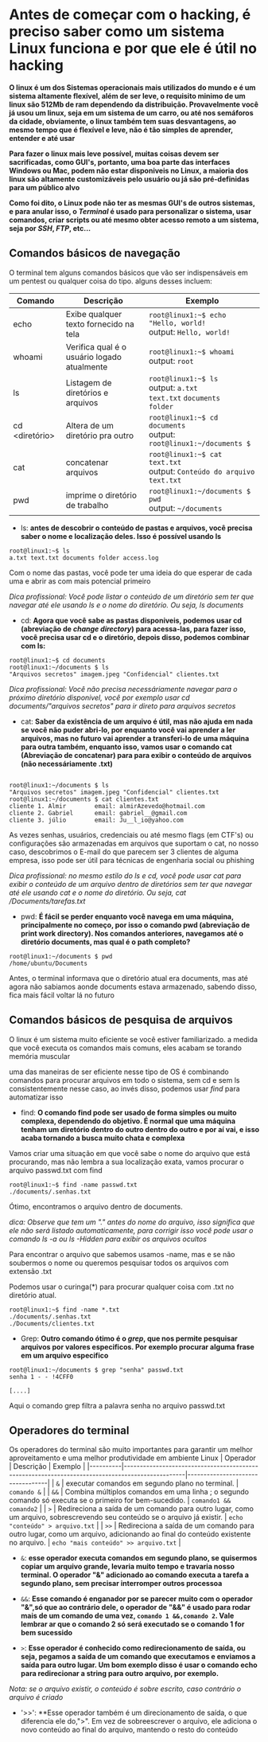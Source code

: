 # Antes de começar com o hacking, é preciso saber como um sistema Linux funciona e por que ele é útil no hacking

**O linux é um dos Sistemas operacionais mais utilizados do mundo e é um sistema altamente flexível, além de ser leve, o requisito minimo de um linux são 512Mb de ram dependendo da distribuição. Provavelmente você já usou um linux, seja em um sistema de um carro, ou até nos semáforos da cidade, obviamente, o linux também tem suas desvantagens, ao mesmo tempo que é flexível e leve, não é tão simples de aprender, entender e até usar**

**Para fazer o linux mais leve possível, muitas coisas devem ser sacrificadas, como GUI's, portanto, uma boa parte das interfaces Windows ou Mac, podem não estar disponiveis no Linux, a maioria dos linux são altamente customizáveis pelo usuário ou já são pré-definidas para um público alvo**

**Como foi dito, o Linux pode não ter as mesmas GUI's de outros sistemas, e para anular isso, o *Terminal* é usado para personalizar o sistema, usar comandos, criar scripts ou até mesmo obter acesso remoto a um sistema, seja por *SSH*, *FTP*, etc...**

## Comandos básicos de navegação

O terminal tem alguns comandos básicos que vão ser indispensáveis em um pentest ou qualquer coisa do tipo. alguns desses incluem:

| Comando  | Descrição                          | Exemplo                                 |
|----------|------------------------------------|-----------------------------------------|
| echo     | Exibe qualquer texto fornecido na tela|`root@linux1:~$ echo "Hello, world!` <br> output: `Hello, world!`|
| whoami   | Verifica qual é o usuário logado atualmente | `root@linux1:~$ whoami` <br> output: `root` |
| ls       | Listagem de diretórios e arquivos | `root@linux1:~$ ls` <br> output:  `a.txt` <br> `text.txt` `documents` <br> `folder` |
| cd <diretório> | Altera de um diretório pra outro | `root@linux1:~$ cd documents` <br> output: `root@linux1:~/documents $`|
| cat <arquivo>  | concatenar arquivos | `root@linux1:~$ cat text.txt` <br> output: `Conteúdo do arquivo text.txt`|
| pwd            | imprime o diretório de trabalho | `root@linux1:~/documents $ pwd` <br> output: `~/documents`|

- ls: **antes de descobrir o conteúdo de pastas e arquivos, você precisa saber o nome e localização deles. Isso é possível usando ls**
```
root@linux1:~$ ls
a.txt text.txt documents folder access.log
```

Com o nome das pastas, você pode ter uma ideia do que esperar de cada uma e abrir as com mais potencial primeiro

*Dica profissional: Você pode listar o conteúdo de um diretório sem ter que navegar até ele usando ls e o nome do diretório. Ou seja, ls documents*

- cd: **Agora que você sabe as pastas disponiveis, podemos usar cd (abreviação de *change directory*) para acessa-las, para fazer isso, você precisa usar cd e o diretório, depois disso, podemos combinar com ls:**
```
root@linux1:~$ cd documents
root@linux1:~/documents $ ls
"Arquivos secretos" imagem.jpeg "Confidencial" clientes.txt
```

*Dica profissional: Você não precisa necessáriamente navegar para o próximo diretório disponivel, você por exemplo usar cd documents/"arquivos secretos" para ir direto para arquivos secretos*
- cat: **Saber da existência de um arquivo é útil, mas não ajuda em nada se você não puder abri-lo, por enquanto você vai aprender a ler arquivos, mas no futuro vai aprender a transferi-lo de uma máquina para outra também, enquanto isso, vamos usar o comando cat (Abreviação de concatenar) para para exibir o conteúdo de arquivos (não necessáriamente .txt)**

```

root@linux1:~/documents $ ls
"Arquivos secretos" imagem.jpeg "Confidencial" clientes.txt
root@linux1:~/documents $ cat clientes.txt
cliente 1. Almir        email: almirAzevedo@hotmail.com
cliente 2. Gabriel      email: gabriel__@gmail.com
cliente 3. júlio        email: Ju__l_io@yahoo.com
```

As vezes senhas, usuários, credenciais ou até mesmo flags (em CTF's) ou configurações são armazenadas em arquivos que suportam o cat, no nosso caso, descobrimos o E-mail do que parecem ser 3 clientes de alguma empresa, isso pode ser útil para técnicas de engenharia social ou phishing

*Dica profissional: no mesmo estilo do ls e cd, você pode usar cat para exibir o conteúdo de um arquivo dentro de diretórios sem ter que navegar até ele usando cat e o nome do diretório. Ou seja, cat /Documents/tarefas.txt*

- pwd: **É fácil se perder enquanto você navega em uma máquina, principalmente no começo, por isso o comando pwd (abreviação de print work directory). Nos comandos anteriores, navegamos até o diretório documents, mas qual é o path completo?**

```
root@linux1:~/documents $ pwd
/home/ubuntu/Documents
```

Antes, o terminal informava que o diretório atual era documents, mas até agora não sabiamos aonde documents estava armazenado, sabendo disso, fica mais fácil voltar lá no futuro

## Comandos básicos de pesquisa de arquivos

O linux é um sistema muito eficiente se você estiver familiarizado. a medida que você executa os comandos mais comuns, eles acabam se torando memória muscular

uma das maneiras de ser eficiente nesse tipo de OS é combinando comandos para procurar arquivos em todo o sistema, sem cd e sem ls consistentemente nesse caso, ao invés disso, podemos usar *find* para automatizar isso

- find: **O comando find pode ser usado de forma simples ou muito complexa, dependendo do objetivo. É normal que uma máquina tenham um diretório dentro do outro dentro do outro e por aí vai, e isso acaba tornando a busca muito chata e complexa**

Vamos criar uma situação em que você sabe o nome do arquivo que está procurando, mas não lembra a sua localização exata, vamos procurar o arquivo passwd.txt com find

```
root@linux1:~$ find -name passwd.txt
./documents/.senhas.txt
```
Ótimo, encontramos o arquivo dentro de documents.

*dica: Observe que tem um "." antes do nome do arquivo, isso significa que ele não será listado automaticamente, para corrigir isso você pode usar o comando ls -a ou ls -Hidden para exibir os arquivos ocultos*

Para encontrar o arquivo que sabemos usamos -name, mas e se não soubermos o nome ou queremos pesquisar todos os arquivos com extensão .txt

Podemos usar o curinga(*) para procurar qualquer coisa com .txt no diretório atual.

```
root@linux1:~$ find -name *.txt
./documents/.senhas.txt
./Documents/clientes.txt
```

- Grep: **Outro comando ótimo é o *grep*, que nos permite pesquisar arquivos por valores especificos. Por exemplo procurar alguma frase em um arquivo especifico**

```
root@linux1:~/documents $ grep "senha" passwd.txt
senha 1 - - !4CFF0

[....]
```

Aqui o comando grep filtra a palavra senha no arquivo passwd.txt

## Operadores do terminal

Os operadores do terminal são muito importantes para garantir um melhor aproveitamento e uma melhor produtividade em ambiente Linux 
| Operador | Descrição                                                                                       | Exemplo                          |
|----------|-------------------------------------------------------------------------------------------------|----------------------------------|
| `&`      |  executar comandos em segundo plano no terminal.                                         | `comando &`                      |
| `&&`     | Combina múltiplos comandos em uma linha ; o segundo comando só executa se o primeiro for bem-sucedido. | `comando1 && comando2`           |
| `>`      | Redireciona a saída de um comando para outro lugar, como um arquivo, sobrescrevendo seu conteúdo se o arquivo já existir. | `echo "conteúdo" > arquivo.txt`  |
| `>>`     | Redireciona a saída de um comando para outro lugar, como um arquivo, adicionando ao final do conteúdo existente no arquivo. | `echo "mais conteúdo" >> arquivo.txt` |


- `&`: **esse operador executa comandos em segundo plano, se quisermos copiar um arquivo grande, levaria muito tempo e travaria nosso terminal. O operador "&" adicionado ao comando executa a tarefa a segundo plano, sem precisar interromper outros processoa**

- `&&`: **Esse comando é enganador por se parecer muito com o operador "&",só que ao contrário dele, o operador de "&&" é usado para rodar mais de um comando de uma vez, `comando 1 &&,comando 2`. Vale lembrar ar que o comando 2 só será executado se o comando 1 for bem sucessido**

- `>`: **Esse operador é conhecido como redirecionamento de saída,  ou seja, pegamos a saída de um comando que executamos e enviamos a saída para outro lugar. Um bom exemplo disso é usar o comando echo para redirecionar a string para outro arquivo, por exemplo.**

*Nota: se o arquivo existir, o conteúdo é sobre escrito, caso contrário o arquivo é criado*

- '>>': **Esse operador também é um direcionamento de saída, o que diferencia ele do,">". Em vez de sobreescrever o arquivo, ele adiciona o novo conteúdo ao final do arquivo, mantendo o resto do conteúdo
